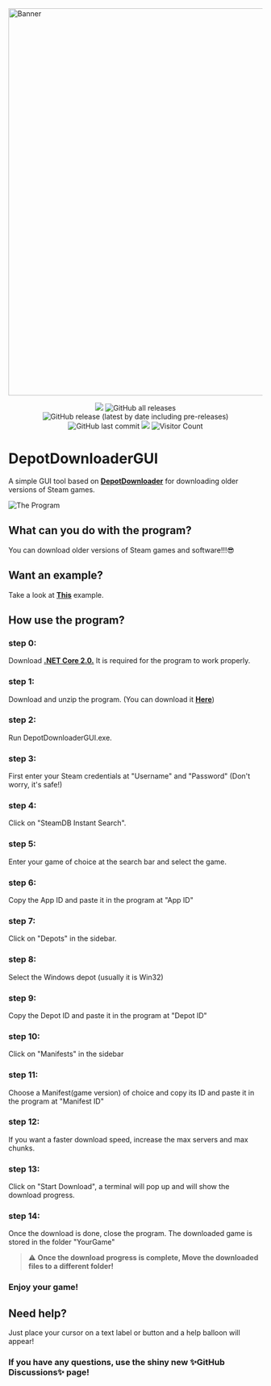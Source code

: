 

<img src="https://socialify.git.ci/mmvanheusden/SteamDepotDownloaderGUI/image?description=1&font=Inter&forks=1&issues=1&language=1&owner=1&pattern=Floating%20Cogs&pulls=1&stargazers=1&theme=Light" alt="Banner" width="768"/>



<p align="center">
  <img src="https://img.shields.io/badge/status-Beta-blue" />
  <img alt="GitHub all releases" src="https://img.shields.io/github/downloads/mmvanheusden/SteamDepotDownloaderGUI/total?color=orange&label=downloads">
  <img alt="GitHub release (latest by date including pre-releases)" src="https://img.shields.io/github/v/release/mmvanheusden/SteamDepotDownloaderGUI?color=seagreen&include_prereleases">
  <img alt="GitHub last commit" src="https://img.shields.io/github/last-commit/mmvanheusden/SteamDepotDownloaderGUI?color=crimson">
  <a href="https://wakatime.com/badge/github/mmvanheusden/SteamDepotDownloaderGUI"><img src="https://wakatime.com/badge/github/mmvanheusden/SteamDepotDownloaderGUI.svg"></a>
  <img alt="Visitor Count" src="https://visitor-badge.glitch.me/badge?page_id=mmvanheusden.SteamDepotDownloaderGUI">
</p>

# DepotDownloaderGUI

A simple GUI tool based on [**DepotDownloader**][depotdownloader] for downloading older versions of Steam games.

![The Program](https://raw.githubusercontent.com/mmvanheusden/SteamDepotDownloaderGUI/master/src/readme.md/hero.png "The Program")

## What can you do with the program?
You can download older versions of Steam games and software!!!:sunglasses:

## Want an example?
Take a look at [**This**][subnauticawiki] example.

## How use the program?

### step 0:
Download [**.NET Core 2.0.**][dotnet] It is required for the program to work properly.
### step 1:
Download and unzip the program. (You can download it [**Here**][latest])
### step 2:
Run DepotDownloaderGUI.exe.
### step 3:
First enter your Steam credentials at "Username" and "Password" (Don't worry, it's safe!)
### step 4:
Click on "SteamDB Instant Search".
### step 5:
Enter your game of choice at the search bar and select the game.
### step 6:
Copy the App ID and paste it in the program at "App ID"
### step 7:
Click on "Depots" in the sidebar.
### step 8:
Select the Windows depot (usually it is Win32)
### step 9:
Copy the Depot ID and paste it in the program at "Depot ID"
### step 10:
Click on "Manifests" in the sidebar
### step 11:
Choose a Manifest(game version) of choice and copy its ID and paste it in the program at "Manifest ID"
### step 12:
If you want a faster download speed, increase the max servers and max chunks.
### step 13:
Click on "Start Download", a terminal will pop up and will show the download progress.
### step 14:
Once the download is done, close the program.
The downloaded game is stored in the folder "YourGame"
> :warning: **Once the download progress is complete, Move the downloaded files to a different folder!**
### Enjoy your game!

## Need help?
Just place your cursor on a text label or button and a help balloon will appear!
### If you have any questions, use the shiny new ✨GitHub Discussions✨ page!


[latest]: https://github.com/mmvanheusden/DepotDownloaderGUI/releases/latest
[steamdb]: https://steamdb.info/
[depotdownloader]: https://github.com/SteamRE/DepotDownloader
[subnauticawiki]: https://github.com/mmvanheusden/DepotDownloaderGUI/wiki/How-to-Download-older-versions-of-Subnautica
[dotnet]: https://dotnet.microsoft.com/download/dotnet-core/thank-you/runtime-2.0.9-windows-x64-installer
